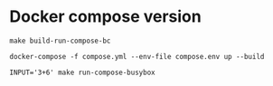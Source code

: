 # Docker compose version

```
make build-run-compose-bc

docker-compose -f compose.yml --env-file compose.env up --build

INPUT='3+6' make run-compose-busybox
```
